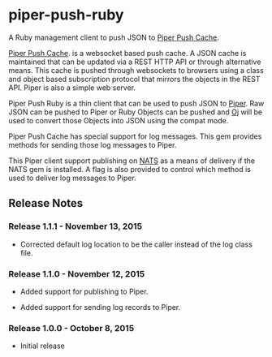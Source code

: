 # piper-push-ruby

A Ruby management client to push JSON to [Piper Push Cache](http://www.piperpushcache.com/index.html).

[Piper Push Cache](http://www.piperpushcache.com/index.html). is a websocket
based push cache. A JSON cache is maintained that can be updated via a REST HTTP
API or through alternative means. This cache is pushed through websockets to
browsers using a class and object based subscription protocol that mirrors the
objects in the REST API. Piper is also a simple web server.

Piper Push Ruby is a thin client that can be used to push JSON to
[Piper](http://www.piperpushcache.com/index.html). Raw JSON can be pushed to
Piper or Ruby Objects can be pushed and [Oj](http://www.ohler.com/oj) will be
used to convert those Objects into JSON using the compat mode.

Piper Push Cache has special support for log messages. This gem provides methods
for sending those log messages to Piper.

This Piper client support publishing on [NATS](http://nats.io) as a means of
delivery if the NATS gem is installed. A flag is also provided to control which
method is used to deliver log messages to Piper.

## Release Notes

### Release 1.1.1 - November 13, 2015

 - Corrected default log location to be the caller instead of the log class file.

### Release 1.1.0 - November 12, 2015

 - Added support for publishing to Piper.

 - Added support for sending log records to Piper.

### Release 1.0.0 - October 8, 2015

 - Initial release



